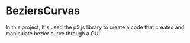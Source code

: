 # BeziersCurvas
In this project, It's used the p5.js library to create a code that creates and manipulate bezier curve through a GUI

